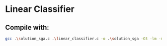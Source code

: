 # Linear Classifier

## Compile with:

```sh
gcc .\solution_sga.c .\linear_classifier.c -o .\solution_sga -O3 -lm -march=native
